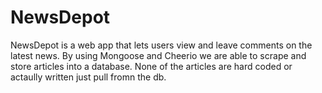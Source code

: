 # NewsDepot

NewsDepot is a web app that lets users view and leave comments on the latest news. By using Mongoose and Cheerio we are able to scrape and store articles into a database. None of the articles are hard coded or actaully written just pull fromn the db.
